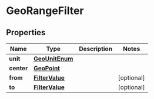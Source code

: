 
# GeoRangeFilter

## Properties
Name | Type | Description | Notes
------------ | ------------- | ------------- | -------------
**unit** | [**GeoUnitEnum**](GeoUnitEnum.md) |  | 
**center** | [**GeoPoint**](GeoPoint.md) |  | 
**from** | [**FilterValue**](FilterValue.md) |  |  [optional]
**to** | [**FilterValue**](FilterValue.md) |  |  [optional]



